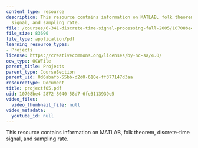 ```yaml
---
content_type: resource
description: This resource contains information on MATLAB, folk theorem, discrete-time
  signal, and sampling rate.
file: /courses/6-341-discrete-time-signal-processing-fall-2005/10708be42872804058d76fe3113939e5_projectf05.pdf
file_size: 83690
file_type: application/pdf
learning_resource_types:
- Projects
license: https://creativecommons.org/licenses/by-nc-sa/4.0/
ocw_type: OCWFile
parent_title: Projects
parent_type: CourseSection
parent_uid: 0d6abafb-55bb-d2d0-610e-ff377147d3aa
resourcetype: Document
title: projectf05.pdf
uid: 10708be4-2872-8040-58d7-6fe3113939e5
video_files:
  video_thumbnail_file: null
video_metadata:
  youtube_id: null
---
```

This resource contains information on MATLAB, folk theorem, discrete-time signal, and sampling rate.